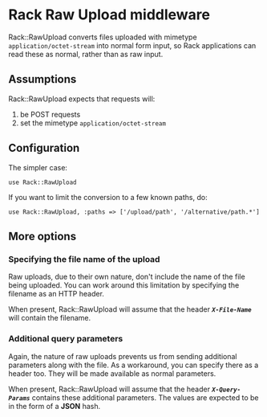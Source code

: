 # Rack Raw Upload middleware

Rack::RawUpload converts files uploaded with mimetype `application/octet-stream` into normal form input, so Rack applications can read these as normal, rather than as raw input.


## Assumptions

Rack::RawUpload expects that requests will:

1. be POST requests
2. set the mimetype `application/octet-stream`


## Configuration

The simpler case:

    use Rack::RawUpload

If you want to limit the conversion to a few known paths, do:

    use Rack::RawUpload, :paths => ['/upload/path', '/alternative/path.*']


## More options

### Specifying the file name of the upload

Raw uploads, due to their own nature, don't include the name of the file being uploaded. You can work around this limitation by specifying the filename as an HTTP header.

When present, Rack::RawUpload will assume that the header ***`X-File-Name`*** will contain the filename.

### Additional query parameters

Again, the nature of raw uploads prevents us from sending additional parameters along with the file. As a workaround, you can specify there as a header too. They will be made available as normal parameters.

When present, Rack::RawUpload will assume that the header ***`X-Query-Params`*** contains these additional parameters. The values are expected to be in the form of a **JSON** hash.
